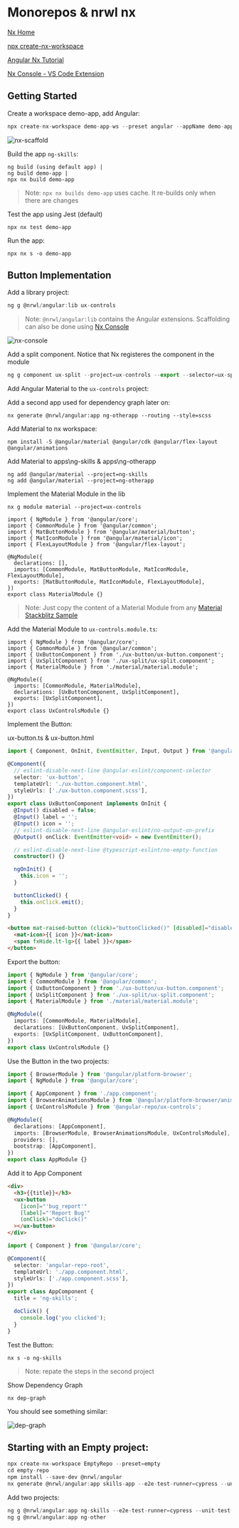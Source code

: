 # Monorepos & nrwl nx

[Nx Home](https://nx.dev/angular)

[npx create-nx-workspace](https://nx.dev/nx/create-nx-workspace)

[Angular Nx Tutorial ](https://nx.dev/getting-started/angular-tutorial)

[Nx Console - VS Code Extension](https://marketplace.visualstudio.com/items?itemName=nrwl.angular-console)

## Getting Started

Create a workspace demo-app, add Angular:

```typescript
npx create-nx-workspace demo-app-ws --preset angular --appName demo-app
```

![nx-scaffold](_images/nx-scaffold.jpg)

Build the app `ng-skills`:

```
ng build (using default app) |
ng build demo-app |
npx nx build demo-app
```

> Note: `npx nx builds demo-app` uses cache. It re-builds only when there are changes

Test the app using Jest (default)

```
npx nx test demo-app
```

Run the app:

```
npx nx s -o demo-app
```

## Button Implementation

Add a library project:

```typescript
ng g @nrwl/angular:lib ux-controls
```

>Note: `@nrwl/angular:lib` contains the Angular extensions. Scaffolding can also be done using [Nx Console](https://marketplace.visualstudio.com/items?itemName=nrwl.angular-console)

![nx-console](_images/nx-console.jpg)

Add a split component. Notice that Nx registeres the component in the module 

```typescript
ng g component ux-split --project=ux-controls --export --selector=ux-split
```

Add Angular Material to the `ux-controls` project:



Add a second app used for dependency graph later on:

```
nx generate @nrwl/angular:app ng-otherapp --routing --style=scss
```

Add Material to nx workspace:

```
npm install -S @angular/material @angular/cdk @angular/flex-layout @angular/animations
```

Add Material to apps\ng-skills & apps\ng-otherapp

```
ng add @angular/material --project=ng-skills
ng add @angular/material --project=ng-otherapp
```

Implement the Material Module in the lib

```
nx g module material --project=ux-controls
```

```
import { NgModule } from '@angular/core';
import { CommonModule } from '@angular/common';
import { MatButtonModule } from '@angular/material/button';
import { MatIconModule } from '@angular/material/icon';
import { FlexLayoutModule } from '@angular/flex-layout';

@NgModule({
  declarations: [],
  imports: [CommonModule, MatButtonModule, MatIconModule, FlexLayoutModule],
  exports: [MatButtonModule, MatIconModule, FlexLayoutModule],
})
export class MaterialModule {}

```

> Note: Just copy the content of a Material Module from any [Material Stackblitz Sample](https://material.angular.io/components/categories)

Add the Material Module to `ux-controls.module.ts`:

```
import { NgModule } from '@angular/core';
import { CommonModule } from '@angular/common';
import { UxButtonComponent } from './ux-button/ux-button.component';
import { UxSplitComponent } from './ux-split/ux-split.component';
import { MaterialModule } from './material/material.module';

@NgModule({
  imports: [CommonModule, MaterialModule],
  declarations: [UxButtonComponent, UxSplitComponent],
  exports: [UxSplitComponent],
})
export class UxControlsModule {}
```

Implement the Button:

ux-button.ts & ux-button.html

```typescript
import { Component, OnInit, EventEmitter, Input, Output } from '@angular/core';

@Component({
  // eslint-disable-next-line @angular-eslint/component-selector
  selector: 'ux-button',
  templateUrl: './ux-button.component.html',
  styleUrls: ['./ux-button.component.scss'],
})
export class UxButtonComponent implements OnInit {
  @Input() disabled = false;
  @Input() label = '';
  @Input() icon = '';
  // eslint-disable-next-line @angular-eslint/no-output-on-prefix
  @Output() onClick: EventEmitter<void> = new EventEmitter();

  // eslint-disable-next-line @typescript-eslint/no-empty-function
  constructor() {}

  ngOnInit() {
    this.icon = '';
  }

  buttonClicked() {
    this.onClick.emit();
  }
}
```

```html
<button mat-raised-button (click)="buttonClicked()" [disabled]="disabled">
  <mat-icon>{{ icon }}</mat-icon>
  <span fxHide.lt-lg>{{ label }}</span>
</button>
```

Export the button:

```typescript
import { NgModule } from '@angular/core';
import { CommonModule } from '@angular/common';
import { UxButtonComponent } from './ux-button/ux-button.component';
import { UxSplitComponent } from './ux-split/ux-split.component';
import { MaterialModule } from './material/material.module';

@NgModule({
  imports: [CommonModule, MaterialModule],
  declarations: [UxButtonComponent, UxSplitComponent],
  exports: [UxSplitComponent, UxButtonComponent],
})
export class UxControlsModule {}
```

Use the Button in the two projects:

```typescript
import { BrowserModule } from '@angular/platform-browser';
import { NgModule } from '@angular/core';

import { AppComponent } from './app.component';
import { BrowserAnimationsModule } from '@angular/platform-browser/animations';
import { UxControlsModule } from '@angular-repo/ux-controls';

@NgModule({
  declarations: [AppComponent],
  imports: [BrowserModule, BrowserAnimationsModule, UxControlsModule],
  providers: [],
  bootstrap: [AppComponent],
})
export class AppModule {}
```

Add it to App Component

```html
<div>
  <h3>{{title}}</h3>
  <ux-button
    [icon]="'bug_report'"
    [label]="'Report Bug'"
    (onClick)="doClick()"
  ></ux-button>
</div>
```

```typescript
import { Component } from '@angular/core';

@Component({
  selector: 'angular-repo-root',
  templateUrl: './app.component.html',
  styleUrls: ['./app.component.scss'],
})
export class AppComponent {
  title = 'ng-skills';

  doClick() {
    console.log('you clicked');
  }
}
```

Test the Button:

```
nx s -o ng-skills
```

> Note: repate the steps in the second project

Show Dependency Graph

```
nx dep-graph
```

You should see something similar:

![dep-graph](_images/dep-graph.png)

## Starting with an Empty project:

```typescript
npx create-nx-workspace EmptyRepo --preset=empty
cd empty-repo
npm install --save-dev @nrwl/angular
nx generate @nrwl/angular:app skills-app --e2e-test-runner=cypress --unit-test-runner=jest --style=sass
```

Add two projects:

```typescript
ng g @nrwl/angular:app ng-skills --e2e-test-runner=cypress --unit-test-runner=jest --style=sass
ng g @nrwl/angular:app ng-other
```
